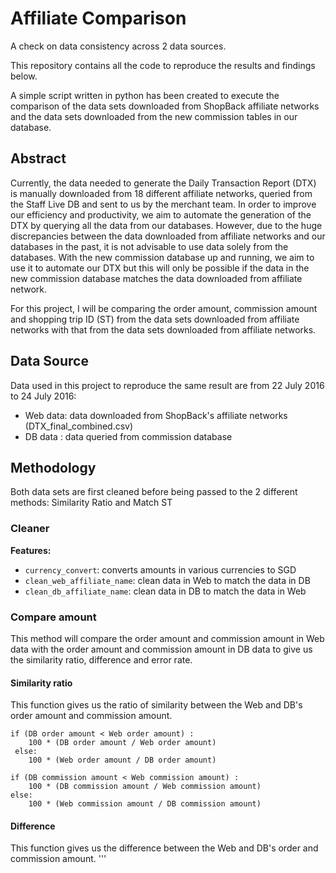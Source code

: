  Affiliate Comparison
=======================
A check on data consistency across 2 data sources.

This repository contains all the code to reproduce the results and findings below.

A simple script written in python has been created to execute the comparison of the data sets downloaded from ShopBack affiliate networks and the data sets downloaded from the new commission tables in our database. 

Abstract 
--------

Currently, the data needed to generate the Daily Transaction Report (DTX) is manually downloaded from 18 different affiliate networks, queried from the Staff Live DB and sent to us by the merchant team. In order to improve our efficiency and productivity, we aim to automate the generation of the DTX by querying all the data from our databases. However, due to the huge discrepancies between the data downloaded from affiliate networks and our databases in the past, it is not advisable to use data solely from the databases. With the new commission database up and running, we aim to use it to automate our DTX but this will only be possible if the data in the new commission database matches the data downloaded from affiliate network. 

For this project, I will be comparing the order amount, commission amount and shopping trip ID (ST) from the data sets downloaded from affiliate networks with that from the data sets downloaded from affiliate networks.

Data Source
-----------
Data used in this project to reproduce the same result are from 22 July 2016 to 24 July 2016: 

  * Web data: data downloaded from ShopBack's affiliate networks (DTX_final_combined.csv)
  * DB data : data queried from commission database 

Methodology 
-----------






Both data sets are first cleaned before being passed to the 2 different methods: Similarity Ratio and Match ST

### Cleaner

**Features:**
  * `currency_convert`: converts amounts in various currencies to SGD
  * `clean_web_affiliate_name`: clean data in Web to match the data in DB
  * `clean_db_affiliate_name`: clean data in DB to match the data in Web

### Compare amount

This method will compare the order amount and commission amount in Web data with the order amount and commission amount in DB data to give us the similarity ratio, difference and error rate.

#### Similarity ratio

This function gives us the ratio of similarity between the Web and DB's order amount and commission amount.
```
if (DB order amount < Web order amount) : 
    100 * (DB order amount / Web order amount)
 else:
    100 * (Web order amount / DB order amount)
    
if (DB commission amount < Web commission amount) :
    100 * (DB commission amount / Web commission amount)
else:
    100 * (Web commission amount / DB commission amount)
```
#### Difference

This function gives us the difference between the Web and DB's order and commission amount.
'''







